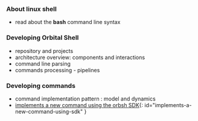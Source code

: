 ### About linux shell

* read about the **bash** command line syntax

### Developing Orbital Shell

* repository and projects
* architecture overview: components and interactions
* command line parsing
* commands processing - pipelines

### Developing commands

* command implementation pattern : model and dynamics
* [implements a new command using the orbsh SDK]({{site.baseurl}}doc-pages/implements-a-new-command-using-sdk.html#implements-a-new-command-using-sdk){: id="implements-a-new-command-using-sdk" }
